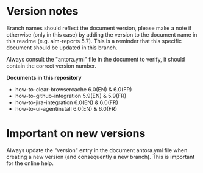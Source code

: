 # Version notes

Branch names should reflect the document version, please make a note if otherwise (only in this case) by adding the version to the document name in this readme (e.g. alm-reports 5.7). This is a reminder that this specific document should be updated in this branch.

Always consult the "antora.yml" file in the document to verify, it should contain the correct version number.

**Documents in this repository**

* how-to-clear-browsercache 6.0(EN) & 6.0(FR)
* how-to-github-integration 5.9(EN) & 5.9(FR)
* how-to-jira-integration 6.0(EN) & 6.0(FR)
* how-to-ui-agentinstall 6.0(EN) & 6.0(FR)


# Important on new versions

Always update the "version" entry in the document antora.yml file when creating a new version (and consequently a new branch). This is important for the online help.